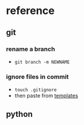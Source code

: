 # reference

## git

### rename a branch
- `git branch -m NEWNAME`

### ignore files in commit
- `touch .gitignore`
- then paste from [templates](https://github.com/github/gitignore)

## python
